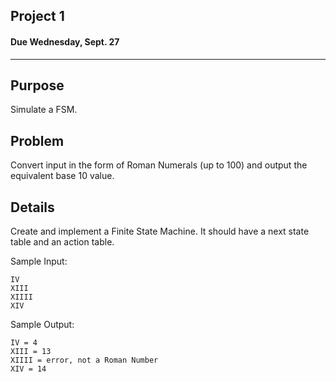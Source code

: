 ## Project 1
#### Due Wednesday, Sept. 27

------------------------------

Purpose
------------------------------
Simulate a FSM.

Problem
------------------------------
Convert input in the form of Roman Numerals (up to 100) and output the equivalent base 10 value.

Details
------------------------------
Create and implement a Finite State Machine.  It should have a next state table and an action table.

Sample Input:
```
IV
XIII
XIIII
XIV
```

Sample Output:
```
IV = 4
XIII = 13
XIIII = error, not a Roman Number
XIV = 14
```
